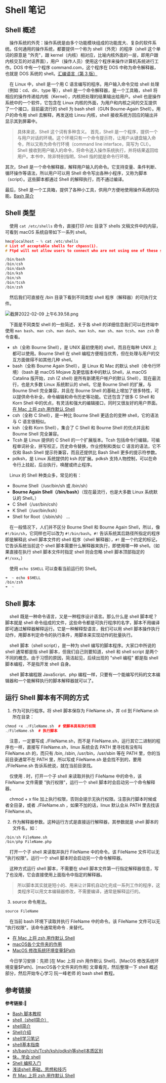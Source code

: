 # Shell 笔记

## Shell 概述

&emsp;操作系统的外壳：操作系统是由多个功能模块组成的功能庞大、复杂的软件系统。任何通用的操作系统，都要提供一个称为 shell（外壳）的程序（shell 这个单词的原意是 "外壳"，跟 kernel（内核）相对应，比喻内核外面的一层，即用户跟内核交互的对话界面），用户（操作人员）使用这个程序来操作计算机系统进行工作。DOS 中有一个程序 command.com，这个程序在 DOS 中称为命令解释器，也就是 DOS 系统的 shell。[汇编语言（第 3 版）](https://book.douban.com/subject/25726019/)

&emsp;在 Linux 中，shell 是一个用 C 语言编写的程序。用户输入命令交给 shell 处理（例如：cd、dir、type 等），shell 是一个命令解释器，是一个工具箱，shell 将相应的操作传递给内核（Kernel），内核把处理的结果输出给用户。shell 也是操作系统中的一个软件，它包含在 Linux 内核的外面，为用户和内核之间的交互提供了一个接口，目前最流行的 shell 为 bash shell（GUN Bourne-Again Shell）。用户的命令用 shell 去解释，再发送给 Linxu 内核，shell 接收系统方回应的输出并显示其到屏幕中。

> 具体来说，Shell 这个词有多种含义。
  首先，Shell 是一个程序，提供一个与用户对话的环境。这个环境只有一个命令提示符，让用户从键盘输入命令，所以又称为命令行环境（command line interface，简写为 CLI）。Shell 接收到用户输入的命令，将命令送入操作系统执行，并将结果返回给用户。本书中，除非特别指明，Shell 指的就是命令行环境。
  
  其次，Shell 是一个命令解释器，解释用户输入的命令。它支持变量、条件判断、循环操作等语法，所以用户可以用 Shell 命令写出各种小程序，又称为脚本（script）。这些脚本都通过 Shell 的解释执行，而不通过编译。
  
  最后，Shell 是一个工具箱，提供了各种小工具，供用户方便地使用操作系统的功能。[Bash 简介](https://wangdoc.com/bash/intro.html)
  
## Shell 类型

&emsp;使用 `cat /etc/shells` 命令，直接打印 /etc 目录下 shells 文稿文件中的内容，可看到 macOS 系统自带如下一系列 shell。

```c++
hmc@localhost ~ % cat /etc/shells
# List of acceptable shells for chpass(1).
# Ftpd will not allow users to connect who are not using one of these shells.

/bin/bash
/bin/csh
/bin/dash
/bin/ksh
/bin/sh
/bin/tcsh
/bin/zsh
```

&emsp;然后我们可直接在 /bin 目录下看到不同类型 shell 程序（解释器）的可执行文件。

![截屏2022-02-09 上午6.39.58.png](https://p6-juejin.byteimg.com/tos-cn-i-k3u1fbpfcp/5336ffa338b64a429512cc391ffb54ac~tplv-k3u1fbpfcp-watermark.image?)

&emsp;下面是不同类型 shell 的一些简述，关于各 shell 的详细信息我们可以在终端中使用 `man bash`、`man csh`、`man dash`、`man ksh`、`man sh`、`man tcsh`、`man zsh` 命令查看。

+ sh（全称 Bourne Shell），是 UNIX 最初使用的 shell，而且在每种 UNIX 上都可以使用。Bourne Shell 在 shell 编程方便相当优秀，但在处理与用户的交互方面做得不如其他几种 shell。
+ bash（全称 Bourne Again Shell），是 Linux 和 Mac 的默认 shell（命令行环境）（bash 是 macOS Mojave 及更低版本中的默认 Shell，从 macOS Catalina 版开始，zsh (Z shell) 是所有新建用户帐户的默认 Shell），现在最流行，也是大多数 Linux 系统默认的 shell。它是 Bourne Shell 的扩展，与 Bourne Shell 完全兼容，并且在 Bourne Shell 的基础上增加了很多特性，可以提供命令补全，命令编辑和命令历史等功能。它还包含了很多 C Shell 和 Korn Shell 中的优点，有灵活和强大的编辑接口，同时又很友好的用户界面。[在 Mac 上将 zsh 用作默认 Shell](https://support.apple.com/zh-cn/HT208050)
+ csh（全称 C Shell），是一种比 Bourne Shell 更适合的变种 shell，它的语法与 C 语言很相似。
+ ksh（全称 Korn Shell），集合了 C Shell 和 Bourne Shell 的优点并且和 Bourne Shell 完全兼容。
+ Tcsh 是 Linux 提供的 C Shell 的一个扩展版本。Tcsh 包括命令行编辑，可编程单词补全，拼写校正，历史命令替换，作业控制和类似 C 语言的语法，它不仅和 Bash Shell 提示符兼容，而且还提供比 Bash Shell 更多的提示符参数。
+ pdksh，是 Linux 系统提供的 ksh 的扩展。pdksh 支持人物控制，可以在命令行上挂起，后台执行，唤醒或终止程序。

&emsp;Linux 的 Shell 种类众多，常见的有：

+ Bourne Shell（/usr/bin/sh 或 /bin/sh）
+ **Bourne Again Shell（/bin/bash）**（现在最流行，也是大多数 Linux 系统默认的 Shell。）
+ C Shell（/usr/bin/csh）
+ K Shell（/usr/bin/ksh）
+ Shell for Root（/sbin/sh）
...

&emsp;在一般情况下，人们并不区分 Bourne Shell 和 Bourne Again Shell，所以，像 `#!/bin/sh`，它同样也可以改为 `#!/bin/bash`。`#!` 告诉系统其后路径所指定的程序即是解释此 shell 脚本文件的 shell 程序（shell 解释器），`#!` 是一个约定的标记，它告诉系统当前这个 shell 脚本需要什么解释器来执行，即使用哪一种 shell。（如果直接在执行 shell 脚本文件时指定 shell 则会忽略 shell 脚本顶部指定的 `#!/xxx`。）

&emsp;使用 `echo $SHELL` 可以查看当前运行的 Shell。

```c++
➜  ~ echo $SHELL
/bin/zsh
➜  ~ 
```

## Shell 脚本

&emsp;shell 既是一种命令语言，又是一种程序设计语言。那么什么是 shell 脚本呢？脚本就是 shell 命令组成的文件，这些命令都是可执行程序的名字，脚本不用编译即可通过解释器解释运行。它是一种解释型语言，我们可以用 shell 脚本操作执行动作，用脚本判定命令的执行条件，用脚本来实现动作的批量执行。

&emsp;shell 脚本（shell script），是一种为 shell 编写的脚本程序。大家口中所说的 shell 通常都是指 shell 脚本，但我们自己则要知道，shell 和 shell script 是两个不同的概念。由于习惯的原因，简洁起见，后续出现的 "shell 编程" 都是指 shell 脚本编程，不是指开发 shell 自身。

&emsp;shell 脚本编程跟 JavaScript、php 编程一样，只要有一个能编写代码的文本编辑器和一个能解释执行的脚本解释器就可以了。

## 运行 Shell 脚本有不同的方式

1. 作为可执行程序。将 shell 脚本保存为 FileName.sh，并 cd 到 FileName.sh 所在目录：

```c++
chmod +x ./FileName.sh  # 使脚本具有执行权限
./FileName.sh  # 执行脚本
```

&emsp;注意，一定要写成 ./FileName.sh，而不是 FileName.sh，运行其它二进制的程序也一样，直接写 FileName.sh，linux 系统会去 PATH 里寻找有没有叫 FileName.sh 的，而只有 /bin, /sbin, /usr/bin，/usr/sbin 等在 PATH 里，你的当前目录通常不在 PATH 里，所以写成 FileName.sh 是会找不到的，要用 ./FileName.sh 告诉系统说，就在当前目录找。

&emsp;仅使用 . 时，打开一个子 shell 来读取并执行 FileName 中的命令，该 FileName 文件需要 "执行权限"，运行一个 shell 脚本时会启动另一个命令解释器。

&emsp;chmod + x file 加上执行权限，否则会提示无执行权限。注意执行脚本时候或者全目录，或者 ./FileName.sh ，如果不加的话，linux 默认会从 PATH 里去找该 FileName.sh。

2. 作为解释器参数。这种运行方式是直接运行解释器，其参数就是 shell 脚本的文件名，如：

```c++
/bin/sh FileName.sh
/bin/php FileName.php
```

&emsp;打开一个子 shell 来读取并执行 FileName 中的命令。该 FileName 文件可以无 "执行权限"。运行一个 shell 脚本时会启动另一个命令解释器。

&emsp;这种方式运行 shell 脚本，不需要在 shell 脚本文件第一行指定解释器信息，写了也没用，它会直接使用上面指令中指定的解释器。

> 所以脚本其实就是短小的、用来让计算机自动化完成一系列工作的程序，这类程序可以用文本编辑器修改，不需要编译，通常是解释运行的。

3. source 命令用法。

```c++
source FileName
```

&emsp;在当前 bash 环境下读取并执行 FileName 中的命令。该 FileName 文件可以无 "执行权限"。该命令通常用命令 . 来替代。






+ [在 Mac 上将 zsh 用作默认 Shell](https://support.apple.com/zh-cn/HT208050)
+ [macOS各个文件夹的作用](https://www.jianshu.com/p/0c08f2c7748d)
+ [MacOS 修改系统环境变量$Path](https://www.mzh.ren/macos-system-environment-variables.html)

&emsp;今日学习安排：先把 [在 Mac 上将 zsh 用作默认 Shell]、[MacOS 修改系统环境变量$Path]、[macOS各个文件夹的作用] 文章看完，然后整理一下 shell 概述部分，然后开始专心学习 阮一峰老师 的 bash shell 教程。









## 参考链接
**参考链接:🔗**
+ [Bash 脚本教程](https://wangdoc.com/bash/)
+ [shell（shell简介）](https://www.cnblogs.com/du-z/p/10959013.html)
+ [shell简介](https://blog.csdn.net/qq_43943846/article/details/88014144)
+ [Shell介绍](https://zhuanlan.zhihu.com/p/115642982)
+ [shell学习笔记](https://zhuanlan.zhihu.com/p/143730100)
+ [shell基本指南](https://zhuanlan.zhihu.com/p/105102573)
+ [sh/bash/csh/Tcsh/ksh/pdksh等shell本质区别](https://blog.csdn.net/dream_an/article/details/50548936)
+ [快，学会 shell](https://zhuanlan.zhihu.com/p/75373580)
+ [Shell 编程入门](https://zhuanlan.zhihu.com/p/97566547)
+ [浅谈shell 基础，思想和技巧](https://zhuanlan.zhihu.com/p/129268123)
+ [在 Mac 上将 zsh 用作默认 Shell](https://support.apple.com/zh-cn/HT208050)


